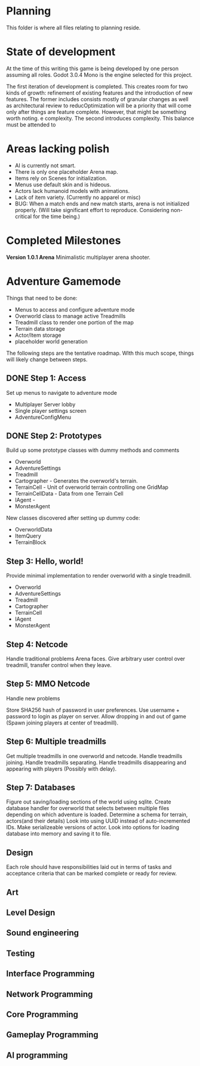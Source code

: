 # Planning

This folder is where all files relating to planning reside.

# State of development

At the time of this writing this game is being developed by
one person assuming all roles. Godot 3.0.4 Mono is the engine selected 
for this project.

The first iteration of development is completed. This creates room for
two kinds of growth: refinement of existing features and the introduction
of new features. The former includes consists mostly of granular changes
as well as architectural review to reducOptimization will be a priority that will come only after things are feature complete.  However, that might be something worth noting. e complexity. The second introduces
complexity. This balance must be attended to 

# Areas lacking polish
- AI is currently not smart.
- There is only one placeholder Arena map.
- Items rely on Scenes for initialization.
- Menus use default skin and is hideous.
- Actors lack humanoid models with animations.
- Lack of item variety. (Currently no apparel or misc)
- BUG: When a match ends and new match starts, arena is not initialized properly. (Will take significant effort to reproduce. Considering non-critical for the time being.)

# Completed Milestones

**Version 1.0.1 Arena**
Minimalistic multiplayer arena shooter.


# Adventure Gamemode


Things that need to be done:
- Menus to access and configure adventure mode
- Overworld class to manage active Treadmills
- Treadmill class to render one portion of the map
- Terrain data storage
- Actor/Item storage
- placeholder world generation

The following steps are the tentative roadmap. WIth this much scope, things will likely change between steps.

## DONE Step 1: Access

Set up menus to navigate to adventure mode
- Multiplayer Server lobby
- Single player settings screen
- AdventureConfigMenu


## DONE Step 2: Prototypes

Build up some prototype classes with dummy methods and comments
- Overworld
- AdventureSettings
- Treadmill
- Cartographer - Generates the overworld's terrain.
- TerrainCell - Unit of overworld terrain controlling one GridMap
- TerrainCellData - Data from one Terrain Cell
- IAgent - 
- MonsterAgent

New classes discovered after setting up dummy code:
- OverworldData
- ItemQuery
- TerrainBlock

## Step 3: Hello, world!

Provide minimal implementation to render overworld with a single treadmill.
- Overworld
- AdventureSettings
- Treadmill
- Cartographer
- TerrainCell
- IAgent
- MonsterAgent

## Step 4: Netcode

Handle traditional problems Arena faces.
Give arbitrary user control over treadmill, transfer control when they leave.


## Step 5: MMO Netcode
Handle new problems 

Store SHA256 hash of password in user preferences.
Use username + password to login as player on server.
Allow dropping in and out of game (Spawn joining players at center of treadmill).

## Step 6: Multiple treadmills

Get multiple treadmills in one overworld and netcode.
Handle treadmills joining.
Handle treadmills separating.
Handle treadmills disappearing and appearing with players (Possibly with delay).


## Step 7: Databases 

Figure out saving/loading sections of the world using sqlite.
Create database handler for overworld that selects between multiple files depending on which adventure is loaded.
Determine a schema for terrain, actors(and their details)
Look into using UUID instead of auto-incremented IDs.
Make serializeable versions of actor. 
Look into options for loading database into memory and saving it to file. 


## Design
Each role should have responsibilities laid out in terms of tasks and acceptance
criteria that can be marked complete or ready for review.

## Art

## Level Design

## Sound engineering

## Testing

## Interface Programming

## Network Programming

## Core Programming

## Gameplay Programming

## AI programming
